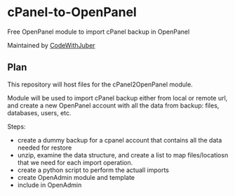 # cPanel-to-OpenPanel
Free OpenPanel module to import cPanel backup in OpenPanel

Maintained by [CodeWithJuber](https://github.com/CodeWithJuber)

## Plan

This repository will host files for the cPanel2OpenPanel module.

Module will be used to import cPanel backup either from local or remote url, and create a new OpenPanel account with all the data from backup: files, databases, users, etc.


Steps:
- create a dummy backup for a cpanel account that contains all the data needed for restore
- unzip, examine the data structure, and create a list to map files/locatiosn that we need for each import operation.
- create a python script to perform the actuall imports
- create OpenAdmin module and template
- include in OpenAdmin
